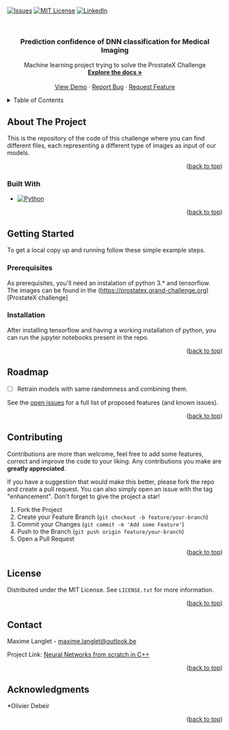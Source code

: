 <!-- Improved compatibility of back to top link: See: https://github.com/othneildrew/Best-README-Template/pull/73 -->
<a name="readme-top"></a>
<!--
*** Thanks for checking out the Best-README-Template. If you have a suggestion
*** that would make this better, please fork the repo and create a pull request
*** or simply open an issue with the tag "enhancement".
*** Don't forget to give the project a star!
*** Thanks again! Now go create something AMAZING! :D
-->



<!-- PROJECT SHIELDS -->
<!--
*** I'm using markdown "reference style" links for readability.
*** Reference links are enclosed in brackets [ ] instead of parentheses ( ).
*** See the bottom of this document for the declaration of the reference variables
*** for contributors-url, forks-url, etc. This is an optional, concise syntax you may use.
*** https://www.markdownguide.org/basic-syntax/#reference-style-links
-->
[![Issues][issues-shield]][issues-url]
[![MIT License][license-shield]][license-url]
[![LinkedIn][linkedin-shield]][linkedin-url]



<!-- PROJECT LOGO -->
<br />

<h3 align="center">Prediction confidence of DNN classification for Medical Imaging</h3>

  <p align="center">
    Machine learning project trying to solve the ProstateX Challenge
    <br />
    <a href="https://github.com/Maxlanglet/Prediction_DNN_Medical_Imaging"><strong>Explore the docs »</strong></a>
    <br />
    <br />
    <a href="https://github.com/Maxlanglet/Prediction_DNN_Medical_Imaging">View Demo</a>
    ·
    <a href="https://github.com/Maxlanglet/Prediction_DNN_Medical_Imaging/issues">Report Bug</a>
    ·
    <a href="https://github.com/Maxlanglet/Prediction_DNN_Medical_Imaging/issues">Request Feature</a>
  </p>
</div>



<!-- TABLE OF CONTENTS -->
<details>
  <summary>Table of Contents</summary>
  <ol>
    <li>
      <a href="#about-the-project">About The Project</a>
      <ul>
        <li><a href="#built-with">Built With</a></li>
      </ul>
    </li>
    <li>
      <a href="#getting-started">Getting Started</a>
      <ul>
        <li><a href="#prerequisites">Prerequisites</a></li>
        <li><a href="#installation">Installation</a></li>
      </ul>
    </li>
    <li><a href="#roadmap">Roadmap</a></li>
    <li><a href="#contributing">Contributing</a></li>
    <li><a href="#license">License</a></li>
    <li><a href="#contact">Contact</a></li>
    <li><a href="#acknowledgments">Acknowledgments</a></li>
  </ol>
</details>



<!-- ABOUT THE PROJECT -->
## About The Project

<!-- [![Product Name Screen Shot][product-screenshot]](https://example.com) -->

This is the repository of the code of this challenge where you can find different files, each representing a different type of images as input of our models.

<p align="right">(<a href="#readme-top">back to top</a>)</p>



### Built With

* [![Python][Python.js]][Python-url]

<p align="right">(<a href="#readme-top">back to top</a>)</p>



<!-- GETTING STARTED -->
## Getting Started

To get a local copy up and running follow these simple example steps.

### Prerequisites

As prerequisites, you'll need an instalation of python 3.* and tensorflow. The images can be found in the (https://prostatex.grand-challenge.org)[ProstateX challenge]



### Installation

After installing tensorflow and having a working installation of python, you can run the jupyter notebooks present in the repo.

<p align="right">(<a href="#readme-top">back to top</a>)</p>



<!--USAGE EXAMPLES
## Usage

<p align="right">(<a href="#readme-top">back to top</a>)</p> -->



<!-- ROADMAP -->
## Roadmap

- [ ] Retrain models with same randomness and combining them.

See the [open issues](https://github.com/Maxlanglet/Neural-Network-from-scratch-in-C-/issues) for a full list of proposed features (and known issues).

<p align="right">(<a href="#readme-top">back to top</a>)</p>



<!-- CONTRIBUTING -->
## Contributing

Contributions are more than welcome, feel free to add some features, correct and improve the code to your liking. Any contributions you make are **greatly appreciated**.

If you have a suggestion that would make this better, please fork the repo and create a pull request. You can also simply open an issue with the tag "enhancement".
Don't forget to give the project a star!

1. Fork the Project
2. Create your Feature Branch (`git checkout -b feature/your-branch`)
3. Commit your Changes (`git commit -m 'Add some Feature'`)
4. Push to the Branch (`git push origin feature/your-branch`)
5. Open a Pull Request

<p align="right">(<a href="#readme-top">back to top</a>)</p>



<!-- LICENSE -->
## License

Distributed under the MIT License. See `LICENSE.txt` for more information.

<p align="right">(<a href="#readme-top">back to top</a>)</p>



<!-- CONTACT -->
## Contact

Maxime Langlet - maxime.langlet@outlook.be

Project Link: [Neural Networks from scratch in C++](https://github.com/Maxlanglet/Neural-Network-from-scratch-in-C-)

<p align="right">(<a href="#readme-top">back to top</a>)</p>



<!-- ACKNOWLEDGMENTS -->
## Acknowledgments

*Olivier Debeir


<p align="right">(<a href="#readme-top">back to top</a>)</p>



<!-- MARKDOWN LINKS & IMAGES -->
<!-- https://www.markdownguide.org/basic-syntax/#reference-style-links -->
[issues-shield]: https://img.shields.io/bitbucket/issues/MaxLanglet/Neural-Network-from-scratch-in-C-
[issues-url]: https://github.com/Maxlanglet/Neural-Network-from-scratch-in-C-/issues
[license-shield]: https://img.shields.io/badge/license-MIT-brightgreen
[license-url]: https://github.com/Maxlanglet/Neural-Network-from-scratch-in-C-/blob/main/LICENSE
[linkedin-shield]: https://img.shields.io/badge/LinkedIn-Link-yellowgreen
[linkedin-url]: https://www.linkedin.com/in/maxime-langlet-7a6a88b9/
<!-- [product-screenshot]: images/screenshot.png -->
[Python.js]: https://img.shields.io/badge/Python-3.0-blue
[Python-url]: https://www.python.org
